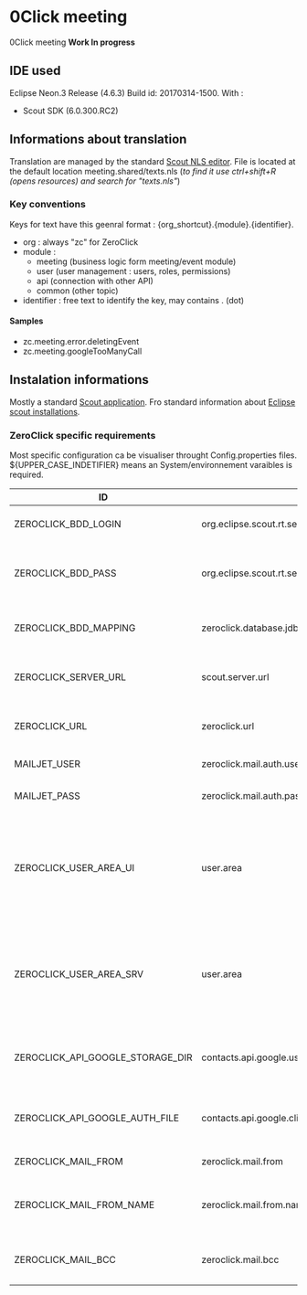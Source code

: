 # 0Click meeting
0Click meeting **Work In progress**


## IDE used
Eclipse Neon.3 Release (4.6.3) Build id: 20170314-1500.
With : 
- Scout SDK (6.0.300.RC2)

## Informations about translation
Translation are managed by the standard [Scout NLS editor](https://eclipsescout.github.io/6.0/technical-guide.html#texts).
File is located at the default location meeting.shared/texts.nls (*to find it use ctrl+shift+R (opens resources) and search for "texts.nls"*)

### Key conventions
Keys for text have this geenral format : {org_shortcut}.{module}.{identifier}.
- org : always "zc" for ZeroClick
- module : 
  - meeting (business logic form meeting/event module)
  - user (user management : users, roles, permissions)
  - api (connection with other API)
  - common (other topic)
- identifier : free text to identify the key, may contains . (dot)

#### Samples 
- zc.meeting.error.deletingEvent
- zc.meeting.googleTooManyCall

## Instalation informations
Mostly a standard [Scout application](https://eclipsescout.github.io/6.0/technical-guide.html#overview). Fro standard information about [Eclipse scout installations](https://eclipsescout.github.io/6.0/beginners-guide.html#apx-install_scout).

### ZeroClick specific requirements
Most specific configuration ca be visualiser throught Config.properties files. ${UPPER_CASE_INDETIFIER} means an System/environnement varaibles is required.

| ID | alias |Example | Location | Description | Default |
| -- | ----- | ------- | -------- | ----------- | ------- |
| ZEROCLICK_BDD_LOGIN | org.eclipse.scout.rt.server.services.common.jdbc.AbstractSqlService#username | mylogin | Server | The login to connect to DataBase | (empty) |
| ZEROCLICK_BDD_PASS | org.eclipse.scout.rt.server.services.common.jdbc.AbstractSqlService#password | The_password | Server | The password to connect to DataBase | (empty) |
| ZEROCLICK_BDD_MAPPING | zeroclick.database.jdbc.mapping.name | jdbc:postgresql://127.0.0.1:5432/zcdev | Server | Mapping to conenct to the DataBase | jdbc:derby:memory:zeroclick-database |
| ZEROCLICK_SERVER_URL | scout.server.url | http://localhost:8080 | Client | BackEnd server URL use by UI servers | (empty) |
| ZEROCLICK_URL | zeroclick.url | http://localhost:8080 | Client | Use to build full URL (for links in emails , ...) | http://localhost:8082 |
| MAILJET_USER |  zeroclick.mail.auth.user | 4f08eb4e3a2c9c2gt72f1e45f8c818dd | Client | Api user ID for Mailjet | (empty) |
| MAILJET_PASS |  zeroclick.mail.auth.password | c836bcbd553284320bf410fbc370a6d3 | Client | APi password for Mailjet | (empty) |
| ZEROCLICK_USER_AREA_UI | user.area | /var/zeroclick or ${user.home}/org.zeroclick.meeting.html.ui.dev | Client | Local storage for Scout Files, and root folder for other application specific files | (empty) |
| ZEROCLICK_USER_AREA_SRV | user.area | /var/zeroclick or ${user.home}/org.zeroclick.meeting.server.dev | Server | Local storage for Scout Files, and root folder for other application specific files | (empty) |
| ZEROCLICK_API_GOOGLE_STORAGE_DIR | contacts.api.google.user.storage.dir | ${user.area}/GoogleUserStorage | Client | Local Storage for Google User OAuth data | (empty) |
| ZEROCLICK_API_GOOGLE_AUTH_FILE | contacts.api.google.client.auth.file | ${user.area}/GoogleClientStorage/client_secret_zeroclick_dev.json | Client | Your (Google) app credential file | (empty) |
| ZEROCLICK_MAIL_FROM | zeroclick.mail.from | bob358@someProvider.com | Client | Mail who send email | admin@0click.org |
| ZEROCLICK_MAIL_FROM_NAME | zeroclick.mail.from.name | Bob from 0Click | Client | Name display in mail client for the sender | admin |
| ZEROCLICK_MAIL_BCC | zeroclick.mail.bcc | suport@someProvider.com | Client | in not empty will be bcc for all mail | (empty) |



